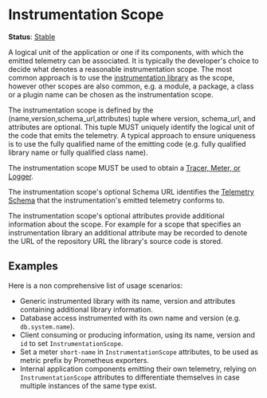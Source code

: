 <!--- Hugo front matter used to generate the website version of this page:
linkTitle: Instrumentation Scope
--->

# Instrumentation Scope

**Status**: [Stable](../document-status.md)

A logical unit of the application or one if its components, with which the emitted telemetry can be
associated. It is typically the developer's choice to decide what denotes a
reasonable instrumentation scope. The most common approach is to use the
[instrumentation library](../glossary.md#instrumentation-library) as the scope,
however other scopes are also common, e.g. a module, a package, a class or
a plugin name can be chosen as the instrumentation scope.

The instrumentation scope is defined by the
(name,version,schema_url,attributes) tuple where version, schema_url, and
attributes are optional. This tuple MUST uniquely identify the logical unit of the
code that emits the telemetry. A typical approach to ensure uniqueness is to
use the fully qualified name of the emitting code (e.g. fully qualified library
name or fully qualified class name).

The instrumentation scope MUST be used to obtain a
[Tracer, Meter, or Logger](../glossary.md#tracer-name--meter-name--logger-name).

The instrumentation scope's optional Schema URL identifies the [Telemetry
Schema](../schemas/README.md) that the instrumentation's emitted
telemetry conforms to.

The instrumentation scope's optional attributes provide additional information about
the scope. For example for a scope that specifies an
instrumentation library an additional attribute may be recorded to denote the URL of the
repository URL the library's source code is stored.

## Examples

Here is a non comprehensive list of usage scenarios:

* Generic instrumented library with its name, version and attributes containing
  additional library information.
* Database access instrumented with its own name and version (e.g. `db.system.name`).
* Client consuming or producing information, using its name, version and `id` to set
  `InstrumentationScope`.
* Set a meter `short-name` in `InstrumentationScope` attributes, to be used as metric
  prefix by Prometheus exporters.
* Internal application components emitting their own telemetry, relying on
  `InstrumentationScope` attributes to differentiate themselves in case multiple
  instances of the same type exist.
